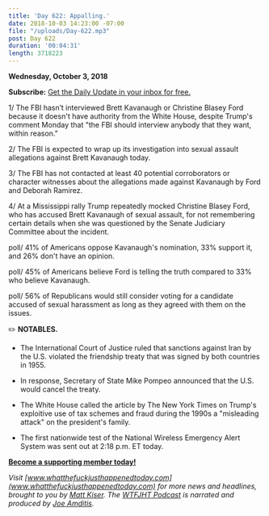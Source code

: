 ```yaml
---
title: 'Day 622: Appalling.'
date: 2018-10-03 14:23:00 -07:00
file: "/uploads/Day-622.mp3"
post: Day 622
duration: '00:04:31'
length: 3718223
---
```


**Wednesday, October 3, 2018**

**Subscribe:** [Get the Daily Update in your inbox for free. ](https://whatthefuckjusthappenedtoday.com/subscribe/)

1/ The FBI hasn’t interviewed Brett Kavanaugh or Christine Blasey Ford because it doesn't have authority from the White House, despite Trump's comment Monday that "the FBI should interview anybody that they want, within reason."

2/ The FBI is expected to wrap up its investigation into sexual assault allegations against Brett Kavanaugh today.

3/ The FBI has not contacted at least 40 potential corroborators or character witnesses about the allegations made against Kavanaugh by Ford and Deborah Ramirez.

4/ At a Mississippi rally Trump repeatedly mocked Christine Blasey Ford, who has accused Brett Kavanaugh of sexual assault, for not remembering certain details when she was questioned by the Senate Judiciary Committee about the incident.

poll/ 41% of Americans oppose Kavanaugh's nomination, 33% support it, and 26% don't have an opinion.

poll/ 45% of Americans believe Ford is telling the truth compared to 33% who believe Kavanaugh.

poll/ 56% of Republicans would still consider voting for a candidate accused of sexual harassment as long as they agreed with them on the issues.

✏️ **NOTABLES.**

* The International Court of Justice ruled that sanctions against Iran by the U.S. violated the friendship treaty that was signed by both countries in 1955.

* In response, Secretary of State Mike Pompeo announced that the U.S. would cancel the treaty.

* The White House called the article by The New York Times on Trump's exploitive use of tax schemes and fraud during the 1990s a "misleading attack" on the president's family.

* The first nationwide test of the National Wireless Emergency Alert System was sent out at 2:18 p.m. ET today.

**[Become a supporting member today!](https://whatthefuckjusthappenedtoday.com/membership/?utm_source=2017\+Donors&utm_campaign=8dccd905d9-&utm_medium=email&utm_term=0_3bd36f654c-8dccd905d9-169730397)**

*Visit [www.whatthefuckjusthappenedtoday.com](www.whatthefuckjusthappenedtoday.com) for more news and headlines, brought to you by [Matt Kiser](https://twitter.com/Matt_Kiser). The [WTFJHT Podcast](https://whatthefuckjusthappenedtoday.com/podcasts/) is narrated and produced by [Joe Amditis](https://twitter.com/jsamditis).*